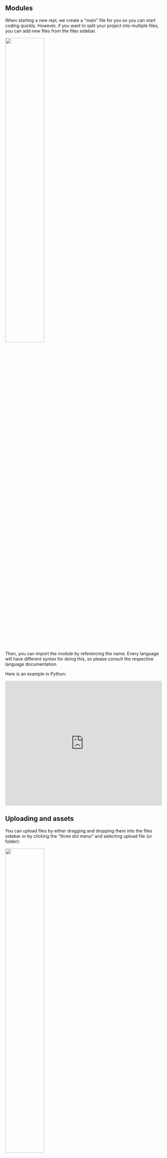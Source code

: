 ## Modules

When starting a new repl, we create a "main" file for you so you can start coding quickly. However, if you want to split your project into multiple files, you can add new files from the files sidebar.

<img width="50%" src="/images/repls/add_file.png" />

Then, you can import the module by referencing the name. Every language will have different syntax for doing this, so please consult the respective language documentation.

Here is an example in Python:

<iframe height="400px" width="100%" src="https://repl.it/@amasad/modules?lite=true" scrolling="no" frameborder="no" allowtransparency="true" allowfullscreen="true" sandbox="allow-forms allow-pointer-lock allow-popups allow-same-origin allow-scripts allow-modals"></iframe>

## Uploading and assets

You can upload files by either dragging and dropping them into the files sidebar or by clicking the "three dot menu" and selecting upload file (or folder):

<img width="50%" src="/images/repls/upload.png" />

We support uploading any file type including images, video, and audio files, which will be
displayed correctly in the browser.  These files can also be programmatically generated.

For example, you can upload an image, alter it
programmatically, and save the result to a new image.
Like this (which you can try out [here](https://repl.it/@masonclayton/rotatify)):

You can edit a file's name or delete it if you wish by clicking on the
<img
  src="https://i.imgur.com/Fsg7XB2.png"
  style="height: 24px; vertical-align:text-bottom; width: 6px; margin: 0 3px; display: inline-block;"
/>
icon beside it. When renaming your file, make sure to use the correct
file extension.

Two things to note about files:

1. They can be of any type/extension and you can use them in your code however you'd like.
2. Files will be placed in the current working directory; generally you'd access it through
the relative path './filename.ext'.

Here's a few examples on files in different languages:
- Ruby: [Word frequency in a file](https://repl.it/@masonclayton/Word-frequency-in-a-file)
- Java: [Classes in different files](https://repl.it/@masfrost/Classes-in-different-files)
- Python: [Reading from CSV](https://repl.it/@amasad/CSV-Example)

# File Changes

Programmatic file changes will get synced down to the repl automatically. In case of images we will display and update them for you on each change. This makes it really nice for plotting and data science work, which we cover in [Python plots](/repls/python-plots).
